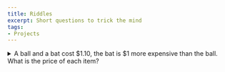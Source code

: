 ```yaml
---
title: Riddles
excerpt: Short questions to trick the mind
tags:
- Projects
---
```


<details>
<summary>A ball and a bat cost $1.10, the bat is $1 more expensive than the ball. What is the price of each item?</summary>
If the ball costs 10 cents, then the bat would cost $1.10, which would bring the total to $1.20. The correct answer is the ball costs 5 cents and the bat $1.05. 
</details>